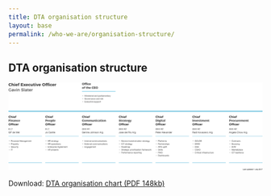 ```yaml
---
title: DTA organisation structure
layout: base
permalink: /who-we-are/organisation-structure/
---
```


<article id="content">


## DTA organisation structure


![Image showing the DTA organisation structure as on 1 July 2017](/images/Orgchart_July_17.svg)


Download: [DTA organisation chart (PDF 148kb)](/files/DTA_Orgchart_2017_July.pdf)


</article>
